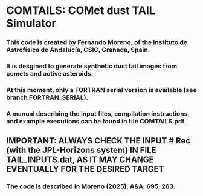 # COMTAILS: COMet dust TAIL Simulator
### This code is created by **Fernando Moreno**, of the Instituto de Astrofísica de Andalucía, CSIC, Granada, Spain.
### It is desgined to generate synthetic dust tail images from comets and active asteroids.
### At this moment, only a FORTRAN serial version is available (see branch FORTRAN_SERIAL). 
### A manual describing the input files, compilation instructions, and example executions can be found in file COMTAILS.pdf. 
##  IMPORTANT: ALWAYS CHECK THE INPUT # Rec (with the JPL-Horizons system) IN FILE TAIL_INPUTS.dat, AS IT MAY CHANGE EVENTUALLY FOR THE DESIRED TARGET
### The code is described in Moreno (2025), A&A, 695, 263.
